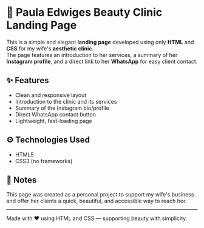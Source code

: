 # 💖 Paula Edwiges Beauty Clinic Landing Page

This is a simple and elegant **landing page** developed using only **HTML** and **CSS** for my wife's **aesthetic clinic**.  
The page features an introduction to her services, a summary of her **Instagram profile**, and a direct link to her **WhatsApp** for easy client contact.

## ✨ Features

- Clean and responsive layout  
- Introduction to the clinic and its services  
- Summary of the Instagram bio/profile  
- Direct WhatsApp contact button  
- Lightweight, fast-loading page

## ⚙️ Technologies Used

- HTML5  
- CSS3 (no frameworks)

## 📌 Notes

This page was created as a personal project to support my wife's business and offer her clients a quick, beautiful, and accessible way to reach her.

---

Made with ❤️ using HTML and CSS — supporting beauty with simplicity.
